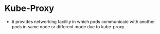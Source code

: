 # Kube-Proxy

- it provides networking facility in which pods communicate with another pods in same node or different mode due to kube-proxy